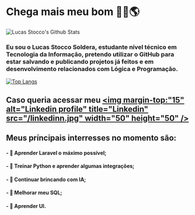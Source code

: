 # Chega mais meu bom 🐱‍👤🌎
![Lucas Stocco's Github Stats](https://github-readme-stats.vercel.app/api?username=LucasStoccoSoldera&theme=monokai&show_icons=true)

### Eu sou o Lucas Stocco Soldera, estudante nível técnico em Tecnologia da Informação, pretendo utilizar o GitHub para estar salvando e publicando projetos já feitos e em desenvolvimento relacionados com Lógica e Programação.

[![Top Langs](https://github-readme-stats.vercel.app/api/top-langs/?username=LucasStoccoSoldera&langs_count=6&theme=monokai)](https://github.com/anuraghazra/github-readme-stats)

## <p> Caso queria acessar meu <a href="https://www.linkedin.com/in/lucas-stocco-soldera-7b30101b1/"><img margin-top:"15" alt="Linkedin profile" title="Linkedin" src="/linkedinn.jpg" width="50" height="50" /></a></p>

  


## Meus príncipais interresses no momento são:

#### - 💢 Aprender Laravel o máximo possível;

#### - 💢 Treinar Python e aprender algumas integrações;

#### - 💢 Continuar brincando com IA;

#### - 💢 Melhorar meu SQL;

#### - 💢 Aprender UI.

